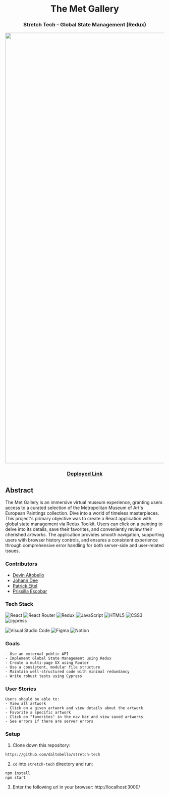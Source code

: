<div align="center">

# The Met Gallery
### Stretch Tech - Global State Management (Redux)

<img width="1361" src="https://github.com/daltobello/stretch-tech/assets/126308696/2e9c6c38-b729-4f81-b30b-06def5015e6c">

### [Deployed Link](https://stretch-tech-theta.vercel.app/)

</div>

## Abstract
The Met Gallery is an immersive virtual museum experience, granting users access to a curated selection of the Metropolitan Museum of Art's European Paintings collection. Dive into a world of timeless masterpieces. This project's primary objective was to create a React application with global state management via Redux Toolkit. Users can click on a painting to delve into its details, save their favorites, and conveniently review their cherished artworks. The application provides smooth navigation, supporting users with browser history controls, and ensures a consistent experience through comprehensive error handling for both server-side and user-related issues.


### Contributors

- [Devin Altobello](https://www.linkedin.com/in/devin-altobello-2100036b/)
- [Johann Dee](https://linkedin.com//in/johanndee)
- [Patrick Eitel](https://www.linkedin.com/in/patrick-eitel/)
- [Prissilla Escobar](https://www.linkedin.com/in/prissilla-escobar/)


### Tech Stack

![React](https://img.shields.io/badge/react-%2320232a.svg?style=for-the-badge&logo=react&logoColor=%2361DAFB)
![React Router](https://img.shields.io/badge/React_Router-CA4245?style=for-the-badge&logo=react-router&logoColor=white)
![Redux](https://img.shields.io/badge/redux-%23593d88.svg?style=for-the-badge&logo=redux&logoColor=white)
![JavaScript](https://img.shields.io/badge/javascript-%23323330.svg?style=for-the-badge&logo=javascript&logoColor=%23F7DF1E)
![HTML5](https://img.shields.io/badge/html5-%23E34F26.svg?style=for-the-badge&logo=html5&logoColor=white) 
![CSS3](https://img.shields.io/badge/css3-%231572B6.svg?style=for-the-badge&logo=css3&logoColor=white)
![cypress](https://img.shields.io/badge/-cypress-%23E5E5E5?style=for-the-badge&logo=cypress&logoColor=058a5e)
</br>

![Visual Studio Code](https://img.shields.io/badge/Visual%20Studio%20Code-0078d7.svg?style=for-the-badge&logo=visual-studio-code&logoColor=white)
![Figma](https://img.shields.io/badge/figma-%23F24E1E.svg?style=for-the-badge&logo=figma&logoColor=white)
![Notion](https://img.shields.io/badge/Notion-%23000000.svg?style=for-the-badge&logo=notion&logoColor=white)


### Goals
```
- Use an external public API
- Implement Global State Management using Redux
- Create a multi-page UX using Router
- Use a consistent, modular file structure
- Maintain well-structured code with minimal redundancy
- Write robust tests using Cypress
```

### User Stories
```
Users should be able to:
- View all artwork
- Click on a given artwork and view details about the artwork
- Favorite a specific artwork
- Click on "favorites" in the nav bar and view saved artworks
- See errors if there are server errors
```

### Setup
1. Clone down this repository:
  ```
https://github.com/daltobello/stretch-tech
  ```
2. `cd` into `stretch-tech` directory and run:
  ```
  npm install
  npm start
  ```
3. Enter the following url in your browser: http://localhost:3000/




